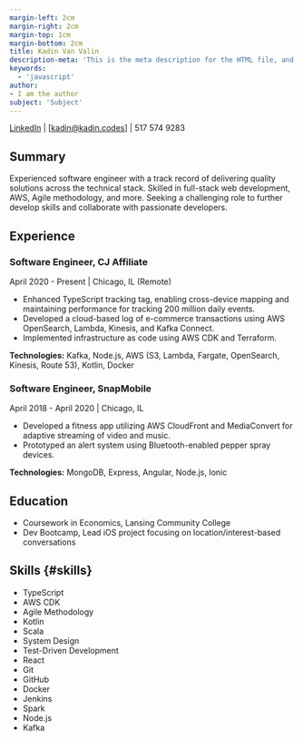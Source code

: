 ```yaml
---
margin-left: 2cm
margin-right: 2cm
margin-top: 1cm
margin-bottom: 2cm
title: Kadin Van Valin
description-meta: 'This is the meta description for the HTML file, and one day the PDF file, for better SEO?'
keywords:
  - 'javascript'
author:
- I am the author
subject: 'Subject'
---
```

[LinkedIn](https://www.linkedin.com/in/kadin-van-valin/) | [kadin@kadin.codes] | 517 574 9283

## Summary

Experienced software engineer with a track record of delivering quality solutions across the technical stack. Skilled in full-stack web development, AWS, Agile methodology, and more. Seeking a challenging role to further develop skills and collaborate with passionate developers.

## Experience

### Software Engineer, CJ Affiliate

April 2020 - Present | Chicago, IL (Remote)

- Enhanced TypeScript tracking tag, enabling cross-device mapping and maintaining performance for tracking 200 million daily events.
- Developed a cloud-based log of e-commerce transactions using AWS OpenSearch, Lambda, Kinesis, and Kafka Connect.
- Implemented infrastructure as code using AWS CDK and Terraform.

**Technologies:** Kafka, Node.js, AWS (S3, Lambda, Fargate, OpenSearch, Kinesis, Route 53), Kotlin, Docker

### Software Engineer, SnapMobile

April 2018 - April 2020 | Chicago, IL

- Developed a fitness app utilizing AWS CloudFront and MediaConvert for adaptive streaming of video and music.
- Prototyped an alert system using Bluetooth-enabled pepper spray devices.

**Technologies:** MongoDB, Express, Angular, Node.js, Ionic

## Education

- Coursework in Economics, Lansing Community College
- Dev Bootcamp, Lead iOS project focusing on location/interest-based conversations

## Skills {#skills}
- TypeScript
- AWS CDK
- Agile Methodology
- Kotlin
- Scala
- System Design
- Test-Driven Development
- React
- Git
- GitHub
- Docker
- Jenkins
- Spark
- Node.js
- Kafka
